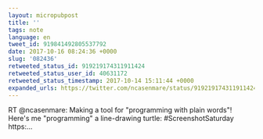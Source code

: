 ```yaml
---
layout: micropubpost
title: ''
tags: note
language: en
tweet_id: 919841492805537792
date: 2017-10-16 08:24:36 +0000
slug: '082436'
retweeted_status_id: 919219174311911424
retweeted_status_user_id: 40631172
retweeted_status_timestamp: 2017-10-14 15:11:44 +0000
expanded_urls: https://twitter.com/ncasenmare/status/919219174311911424/video/1
---
```

RT @ncasenmare: Making a tool for "programming with plain words"! Here's me "programming" a line-drawing turtle: #ScreenshotSaturday https:…
